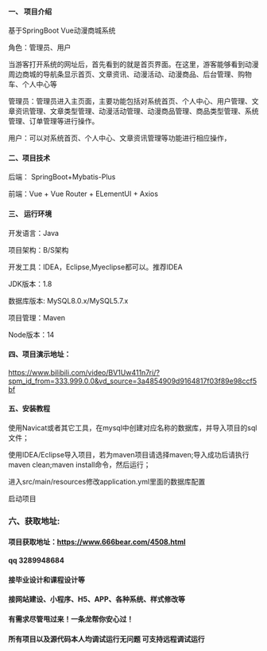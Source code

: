 

#### 一、 项目介绍
基于SpringBoot Vue动漫商城系统

角色：管理员、用户

当游客打开系统的网址后，首先看到的就是首页界面。在这里，游客能够看到动漫周边商城的导航条显示首页、文章资讯、动漫活动、动漫商品、后台管理、购物车、个人中心等

管理员：管理员进入主页面，主要功能包括对系统首页、个人中心、用户管理、文章资讯管理、文章类型管理、动漫活动管理、动漫商品管理、商品类型管理、系统管理、订单管理等进行操作。

用户：可以对系统首页、个人中心、文章资讯管理等功能进行相应操作，
#### 二、项目技术
后端： SpringBoot+Mybatis-Plus

前端：Vue + Vue Router + ELementUI + Axios

#### 三、 运行环境
开发语言：Java

项目架构：B/S架构

开发工具：IDEA，Eclipse,Myeclipse都可以。推荐IDEA

JDK版本：1.8

数据库版本: MySQL8.0.x/MySQL5.7.x

项目管理：Maven

Node版本：14

#### 四、项目演示地址：

https://www.bilibili.com/video/BV1Uw411n7ri/?spm_id_from=333.999.0.0&vd_source=3a4854909d9164817f03f89e98ccf5bf

#### 五、安装教程
使用Navicat或者其它工具，在mysql中创建对应名称的数据库，并导入项目的sql文件；

使用IDEA/Eclipse导入项目，若为maven项目请选择maven;导入成功后请执行maven clean;maven install命令，然后运行；

进入src/main/resources修改application.yml里面的数据库配置

启动项目


### 六、获取地址:
#### 项目获取地址：https://www.666bear.com/4508.html
#### qq 3289948684
#### 接毕业设计和课程设计等
#### 接网站建设、小程序、H5、APP、各种系统、样式修改等
#### 有需求尽管甩过来！一条龙帮你安心过！
#### 所有项目以及源代码本人均调试运行无问题 可支持远程调试运行




